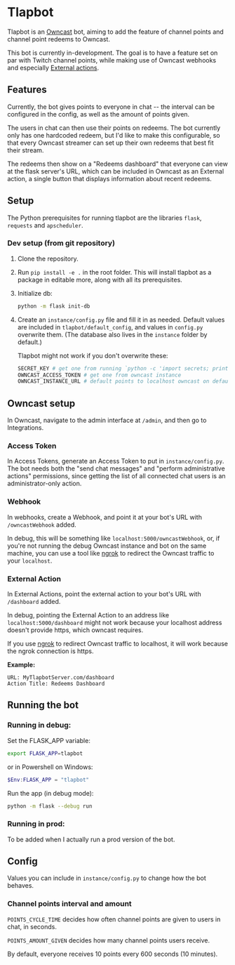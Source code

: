 # Tlapbot
Tlapbot is an [Owncast](https://owncast.online/) bot, aiming to add the feature of channel points and
channel point redeems to Owncast.

This bot is currently in-development. The goal is to have a feature set on par
with Twitch channel points, while making use of Owncast webhooks and especially
[External actions](https://owncast.online/thirdparty/actions/).
## Features
Currently, the bot gives points to everyone in chat -- the interval can be
configured in the config, as well as the amount of points given.

The users in chat can then use their points on redeems. The bot currently
only has one hardcoded redeem, but I'd like to make this configurable,
so that every Owncast streamer can set up their own redeems that best fit
their stream.

The redeems then show on a "Redeems dashboard" that everyone can view
at the flask server's URL, which can be included in Owncast
as an External action, a single button that displays information about
recent redeems.
## Setup
The Python prerequisites for running tlapbot are the libraries `flask`,
`requests` and `apscheduler`.
### Dev setup (from git repository)
1. Clone the repository.
2. Run `pip install -e .` in the root folder. This will install tlapbot
as a package in editable more, along with all its prerequisites.
3. Initialize db:
    ```bash
    python -m flask init-db
    ```
4. Create an `instance/config.py` file and fill it in as needed.
Default values are included in `tlapbot/default_config`, and values in
`config.py` overwrite them. (The database also lives in the `instance` folder
by default.)

    Tlapbot might not work if you don't overwrite these:
    ```bash
    SECRET_KEY # get one from running `python -c 'import secrets; print(secrets.token_hex())'`
    OWNCAST_ACCESS_TOKEN # get one from owncast instance
    OWNCAST_INSTANCE_URL # default points to localhost owncast on default port
    ```
## Owncast setup
In Owncast, navigate to the admin interface at `/admin`,
and then go to Integrations.
### Access Token
In Access Tokens, generate an Access Token to put in
`instance/config.py`. The bot needs both the "send chat messages" and "perform administrative actions"
permissions, since getting the list of all connected chat users is an administrator-only
action.
### Webhook
In webhooks, create a Webhook, and point it at your bot's URL with
`/owncastWebhook` added.

In debug, this will be something like `localhost:5000/owncastWebhook`,
or, if you're not running the debug Owncast instance and bot on the same machine,
you can use a tool like [ngrok](https://ngrok.com/)
to redirect the Owncast traffic to your `localhost`.
### External Action
In External Actions, point the external action to your bot's URL with `/dashboard` added.

In debug, pointing the External Action to an address like `localhost:5000/dashboard` might not work because your localhost address doesn't provide https, which owncast requires.

If you use [ngrok](https://ngrok.com/) to redirect Owncast traffic to localhost,
it will work because the ngrok connection is https.

**Example:**
```
URL: MyTlapbotServer.com/dashboard
Action Title: Redeems Dashboard
```
## Running the bot
### Running in debug:
Set the FLASK_APP variable:
```bash
export FLASK_APP=tlapbot
```
or in Powershell on Windows:
```powershell
$Env:FLASK_APP = "tlapbot"
```
Run the app (in debug mode):
```bash
python -m flask --debug run 
```
### Running in prod:
To be added when I actually run a prod version of the bot.
## Config
Values you can include in `instance/config.py` to change how the bot behaves.
### Channel points interval and amount
`POINTS_CYCLE_TIME` decides how often channel points are given to users in chat,
in seconds. 

`POINTS_AMOUNT_GIVEN` decides how many channel points users receive.

By default, everyone receives 10 points every 600 seconds (10 minutes).
